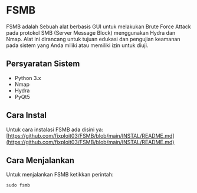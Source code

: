 # FSMB

FSMB adalah Sebuah alat berbasis GUI untuk melakukan Brute Force Attack pada protokol SMB (Server Message Block) menggunakan Hydra dan Nmap. Alat ini dirancang untuk tujuan edukasi dan pengujian keamanan pada sistem yang Anda miliki atau memiliki izin untuk diuji.

## Persyaratan Sistem

- Python 3.x
- Nmap
- Hydra
- PyQt5

## Cara Instal

Untuk cara instalasi FSMB ada disini ya: [https://github.com/fixploit03/FSMB/blob/main/INSTAL/README.md](https://github.com/fixploit03/FSMB/blob/main/INSTAL/README.md)

## Cara Menjalankan

Untuk menjalankan FSMB ketikkan perintah:

```
sudo fsmb
```
